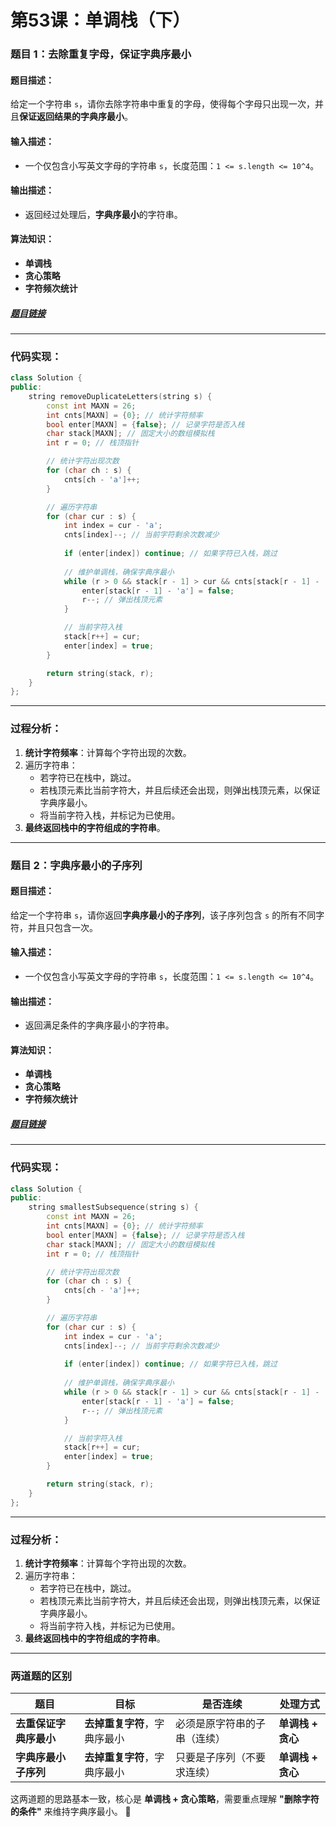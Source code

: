 # 第53课：单调栈（下）

### **题目 1：去除重复字母，保证字典序最小**

#### **题目描述：**

给定一个字符串 `s`，请你去除字符串中重复的字母，使得每个字母只出现一次，并且**保证返回结果的字典序最小**。

#### **输入描述：**

- 一个仅包含小写英文字母的字符串 `s`，长度范围：`1 <= s.length <= 10^4`。

#### **输出描述：**

- 返回经过处理后，**字典序最小**的字符串。

#### **算法知识：**

- **单调栈**
- **贪心策略**
- **字符频次统计**

##### [题目链接](https://leetcode.cn/problems/remove-duplicate-letters/)

------

### **代码实现：**

```cpp
class Solution {
public:
    string removeDuplicateLetters(string s) {
        const int MAXN = 26;
        int cnts[MAXN] = {0}; // 统计字符频率
        bool enter[MAXN] = {false}; // 记录字符是否入栈
        char stack[MAXN]; // 固定大小的数组模拟栈
        int r = 0; // 栈顶指针

        // 统计字符出现次数
        for (char ch : s) {
            cnts[ch - 'a']++;
        }

        // 遍历字符串
        for (char cur : s) {
            int index = cur - 'a';
            cnts[index]--; // 当前字符剩余次数减少
            
            if (enter[index]) continue; // 如果字符已入栈，跳过
            
            // 维护单调栈，确保字典序最小
            while (r > 0 && stack[r - 1] > cur && cnts[stack[r - 1] - 'a'] > 0) {
                enter[stack[r - 1] - 'a'] = false;
                r--; // 弹出栈顶元素
            }

            // 当前字符入栈
            stack[r++] = cur;
            enter[index] = true;
        }

        return string(stack, r);
    }
};
```

------

### **过程分析：**

1. **统计字符频率**：计算每个字符出现的次数。
2. 遍历字符串：
   - 若字符已在栈中，跳过。
   - 若栈顶元素比当前字符大，并且后续还会出现，则弹出栈顶元素，以保证字典序最小。
   - 将当前字符入栈，并标记为已使用。
3. **最终返回栈中的字符组成的字符串**。

------

### **题目 2：字典序最小的子序列**

#### **题目描述：**

给定一个字符串 `s`，请你返回**字典序最小的子序列**，该子序列包含 `s` 的所有不同字符，并且只包含一次。

#### **输入描述：**

- 一个仅包含小写英文字母的字符串 `s`，长度范围：`1 <= s.length <= 10^4`。

#### **输出描述：**

- 返回满足条件的字典序最小的字符串。

#### **算法知识：**

- **单调栈**
- **贪心策略**
- **字符频次统计**

##### [题目链接](https://leetcode.cn/problems/smallest-subsequence-of-distinct-characters/)

------

### **代码实现：**

```cpp
class Solution {
public:
    string smallestSubsequence(string s) {
        const int MAXN = 26;
        int cnts[MAXN] = {0}; // 统计字符频率
        bool enter[MAXN] = {false}; // 记录字符是否入栈
        char stack[MAXN]; // 固定大小的数组模拟栈
        int r = 0; // 栈顶指针

        // 统计字符出现次数
        for (char ch : s) {
            cnts[ch - 'a']++;
        }

        // 遍历字符串
        for (char cur : s) {
            int index = cur - 'a';
            cnts[index]--; // 当前字符剩余次数减少
            
            if (enter[index]) continue; // 如果字符已入栈，跳过
            
            // 维护单调栈，确保字典序最小
            while (r > 0 && stack[r - 1] > cur && cnts[stack[r - 1] - 'a'] > 0) {
                enter[stack[r - 1] - 'a'] = false;
                r--; // 弹出栈顶元素
            }

            // 当前字符入栈
            stack[r++] = cur;
            enter[index] = true;
        }

        return string(stack, r);
    }
};
```

------

### **过程分析：**

1. **统计字符频率**：计算每个字符出现的次数。
2. 遍历字符串：
   - 若字符已在栈中，跳过。
   - 若栈顶元素比当前字符大，并且后续还会出现，则弹出栈顶元素，以保证字典序最小。
   - 将当前字符入栈，并标记为已使用。
3. **最终返回栈中的字符组成的字符串**。

------

### **两道题的区别**

| 题目                   | 目标                         | 是否连续                     | 处理方式          |
| ---------------------- | ---------------------------- | ---------------------------- | ----------------- |
| **去重保证字典序最小** | **去掉重复字符**，字典序最小 | 必须是原字符串的子串（连续） | **单调栈 + 贪心** |
| **字典序最小子序列**   | **去掉重复字符**，字典序最小 | 只要是子序列（不要求连续）   | **单调栈 + 贪心** |

这两道题的思路基本一致，核心是 **单调栈 + 贪心策略**，需要重点理解 **"删除字符的条件"** 来维持字典序最小。 🚀